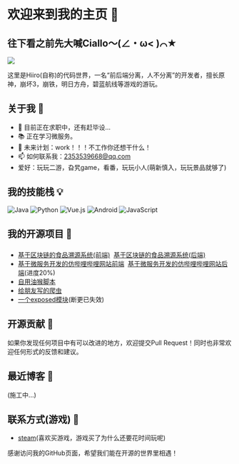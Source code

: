 # 欢迎来到我的主页 🌟

## 往下看之前先大喊Ciallo～(∠・ω< )⌒★
![](https://inory.oss-cn-shanghai.aliyuncs.com/QQ%E6%88%AA%E5%9B%BE20230716003445.png)

这里是Hiiro(自称)的代码世界，一名“前后端分离，人不分离”的开发者，擅长原神，崩坏3，崩铁，明日方舟，碧蓝航线等游戏的游玩。

## 关于我 👤

- 💼 目前正在求职中，还有赶毕设...
- 📚 正在学习微服务。
- 🎯 未来计划：work！！！不工作你还想干什么！
- 📫 如何联系我：2353539668@qq.com
- 爱好：玩玩二游，旮旯game，看番，玩玩小人(萌新慎入，玩玩景品就够了)

## 我的技能栈 💡

![Java](https://img.shields.io/badge/Java-ED8B00?style=for-the-badge&logo=openjdk&logoColor=white)
![Python](https://img.shields.io/badge/Python-3776AB?style=for-the-badge&logo=python&logoColor=white) 
![Vue.js](https://img.shields.io/badge/Vue.js-4FC08D?style=for-the-badge&logo=vuedotjs&logoColor=white)
![Android](https://img.shields.io/badge/Android-3DDC84?style=for-the-badge&logo=android&logoColor=white)
![JavaScript](https://img.shields.io/badge/JavaScript-F7DF1E?style=for-the-badge&logo=javascript&logoColor=black)

## 我的开源项目 🚀

### 
- [基于区块链的食品溯源系统(前端)](https://github.com/inory121/food-trace-frontend)&nbsp;&nbsp;[基于区块链的食品溯源系统(后端)](https://github.com/inory121/food-trace-backend)
- [基于微服务开发的仿哔哩哔哩网站前端](https://github.com/inory121/hirihiri-frontend)&nbsp;&nbsp;[基于微服务开发的仿哔哩哔哩网站后端](https://github.com/inory121/hirihiri-backend)(进度20%)
- [自用油猴脚本](https://github.com/inory121/tamperscript)
- [给朋友写的爬虫](https://github.com/inory121/textbook-spider)
- [一个exposed模块](https://github.com/inory121/FuckDDVip)(断更已失效)

## 开源贡献 🌱

如果你发现任何项目中有可以改进的地方，欢迎提交Pull Request！同时也非常欢迎任何形式的反馈和建议。

## 最近博客 📖

(施工中...)

## 联系方式(游戏) 📨

- [steam](https://steamcommunity.com/id/inory121/)(喜欢买游戏，游戏买了为什么还要花时间玩呢)


感谢访问我的GitHub页面，希望我们能在开源的世界里相遇！
